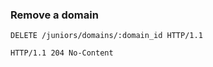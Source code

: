 ### Remove a domain

```http
DELETE /juniors/domains/:domain_id HTTP/1.1
```

```http
HTTP/1.1 204 No-Content
```
